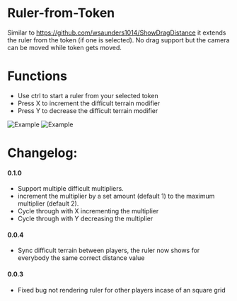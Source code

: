 # Ruler-from-Token

Similar to https://github.com/wsaunders1014/ShowDragDistance it extends the ruler from the token (if one is selected).
No drag support but the camera can be moved while token gets moved.

# Functions
* Use ctrl to start a ruler from your selected token
* Press X to increment the difficult terrain modifier
* Press Y to decrease the difficult terrain modifier

![Example](https://raw.githubusercontent.com/Nordiii/rulerfromtoken/master/Config.PNG)
![Example](https://raw.githubusercontent.com/Nordiii/rulerfromtoken/master/Difficult%20Terrain%20v2.gif)
# Changelog:
#### 0.1.0

* Support multiple difficult multipliers.
* increment the multiplier by a set amount (default 1) to the maximum multiplier (default 2).
* Cycle through with X incrementing the multiplier 
* Cycle through with Y decreasing the multiplier

#### 0.0.4

* Sync difficult terrain between players, the ruler now shows for everybody the same correct distance value

#### 0.0.3

* Fixed bug not rendering ruler for other players incase of an square grid
